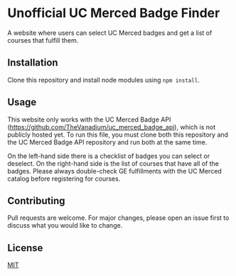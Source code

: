 # Unofficial UC Merced Badge Finder

A website where users can select UC Merced badges and get a list of courses that fulfill them.

## Installation
Clone this repository and install node modules using `npm install`.

## Usage
This website only works with the UC Merced Badge API (https://github.com/TheVanadium/uc_merced_badge_api), which is not publicly hosted yet. To run this file, you must clone both this repository and the UC Merced Badge API repository and run both at the same time.

On the left-hand side there is a checklist of badges you can select or deselect. On the right-hand side is the list of courses that have all of the badges. Please always double-check GE fulfillments with the UC Merced catalog before registering for courses.

## Contributing
Pull requests are welcome. For major changes, please open an issue first
to discuss what you would like to change.

## License
[MIT](https://choosealicense.com/licenses/mit/)
